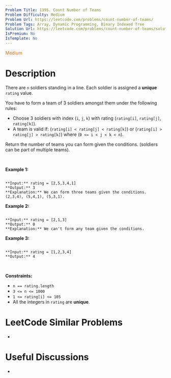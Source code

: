 ```yaml
---
Problem Title: 1395. Count Number of Teams
Problem Difficulty: Medium
Problem Url: https://leetcode.com/problems/count-number-of-teams/
Problem Tags: Array, Dynamic Programming, Binary Indexed Tree
Solution Url: https://leetcode.com/problems/count-number-of-teams/solution/
IsPremium: No
IsTemplate: No
---
```


<span style="color: rgb(239, 108, 0);">Medium</span>

# Description

There are `n` soldiers standing in a line. Each soldier is assigned a **unique** `rating` value.


You have to form a team of 3 soldiers amongst them under the following rules:


* Choose 3 soldiers with index (`i`, `j`, `k`) with rating (`rating[i]`, `rating[j]`, `rating[k]`).
* A team is valid if: (`rating[i] < rating[j] < rating[k]`) or (`rating[i] > rating[j] > rating[k]`) where (`0 <= i < j < k < n`).


Return the number of teams you can form given the conditions. (soldiers can be part of multiple teams).


 


**Example 1:**



```

**Input:** rating = [2,5,3,4,1]
**Output:** 3
**Explanation:** We can form three teams given the conditions. (2,3,4), (5,4,1), (5,3,1). 

```

**Example 2:**



```

**Input:** rating = [2,1,3]
**Output:** 0
**Explanation:** We can't form any team given the conditions.

```

**Example 3:**



```

**Input:** rating = [1,2,3,4]
**Output:** 4

```

 


**Constraints:**


* `n == rating.length`
* `3 <= n <= 1000`
* `1 <= rating[i] <= 105`
* All the integers in `rating` are **unique**.




# LeetCode Similar Problems

- []()

# Useful Discussions

- []()
